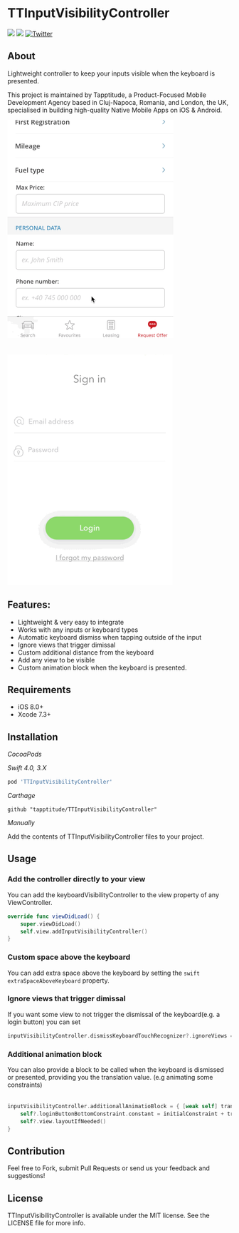 # TTInputVisibilityController
![](https://img.shields.io/badge/Swift-4.0-green.svg?style=flat)
![](https://img.shields.io/badge/Swift-3.0-green.svg?style=flat)
[![Twitter](https://img.shields.io/badge/Twitter-@Tapptitude-blue.svg?style=flat)](http://twitter.com/Tapptitude)

## About
Lightweight controller to keep your inputs visible when the keyboard is presented.

This project is maintained by Tapptitude, a Product-Focused Mobile Development Agency based in Cluj-Napoca, Romania, and London, the UK, specialised in building high-quality Native Mobile Apps on iOS & Android. 

![](Resources/example1.gif)<br/><br/><br/>
![](Resources/example2.gif)


## Features:
- Lightweight & very easy to integrate
- Works with any inputs or keyboard types
- Automatic keyboard dismiss when tapping outside of the input
- Ignore views that trigger dimissal 
- Custom additional distance from the keyboard 
- Add any view to be visible
- Custom animation block when the keyboard is presented.

## Requirements

- iOS 8.0+
- Xcode 7.3+

## Installation

_CocoaPods_

_Swift 4.0, 3.X_

```ruby
pod 'TTInputVisibilityController'
```

_Carthage_

```
github "tapptitude/TTInputVisibilityController"
```

_Manually_

Add the contents of TTInputVisibilityController files to your project.

## Usage

### Add the controller directly to your view

You can add the keyboardVisibilityController to the view property of any ViewController. 

```swift
override func viewDidLoad() {
    super.viewDidLoad()
    self.view.addInputVisibilityController()
}
```
### Custom space above the keyboard

You can add extra space above the keyboard by setting the  ```swift extraSpaceAboveKeyboard``` property. 

### Ignore views that trigger dimissal

If you want some view to not trigger the dismissal of the keyboard(e.g. a login button) you can set

```swift 
inputVisibilityController.dismissKeyboardTouchRecognizer?.ignoreViews = [myLoginButton] 
```

### Additional animation block

You can also provide a block to be called when the keyboard is dismissed or presented, providing you the translation value. (e.g animating some constraints)

```swift 

inputVisibilityController.additionallAnimatioBlock = { [weak self] translation in
    self?.loginButtonBottomConstraint.constant = initialConstraint + translation
    self?.view.layoutIfNeeded()
}

```

## Contribution

Feel free to Fork, submit Pull Requests or send us your feedback and suggestions!


## License

TTInputVisibilityController is available under the MIT license. See the LICENSE file for more info.
